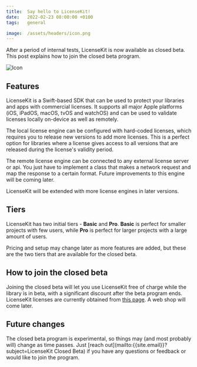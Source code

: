 ```yaml
---
title:  Say hello to LicenseKit!
date:   2022-02-23 08:00:00 +0100
tags:   general

image:  /assets/headers/icon.png
---
```


After a period of internal tests, LicenseKit is now available as closed beta. This post explains how to join the closed beta program.

![Icon]({{page.image}})


## Features

LicenseKit is a Swift-based SDK that can be used to protect your libraries and apps with commercial licenses. It supports all major Apple platforms (iOS, iPadOS, macOS, tvOS and watchOS) and can be used to validate licenses locally on-device as well as remotely.

The local license engine can be configured with hard-coded licenses, which requires you to release new versions to add more licenses. This is a perfect option for libraries where a license gives access to all versions that are released during the license's validity period.

The remote license engine can be connected to any external license server or api. You just have to implement a class that makes a network request and map the response to a certain format. Future improvements to this engine will be coming later.

LicenseKit will be extended with more license engines in later versions.


## Tiers

LicenseKit has two initial tiers - **Basic** and **Pro**. **Basic** is perfect for smaller projects with few users, while **Pro** is perfect for larger projects with a large amount of users. 

Pricing and setup may change later as more features are added, but these are the two tiers that are available for the closed beta.



## How to join the closed beta

Joining the closed beta will let you use LicenseKit free of charge while the library is in beta, with a significant discount after the beta program ends. LicenseKit licenses are currently obtained from [this page](/licenses). A web shop will come later.


## Future changes

The closed beta program is experimental, so things may (and most probably will) change as time passes. Just [reach out](mailto:{{site.email}}?subject=LicenseKit Closed Beta) if you have any questions or feedback or would like to join the program.